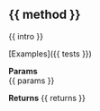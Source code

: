## {{ method }}
{{ intro }}

[Examples]({{ tests }})

**Params**<br>
{{ params }}

**Returns**
{{ returns }}

